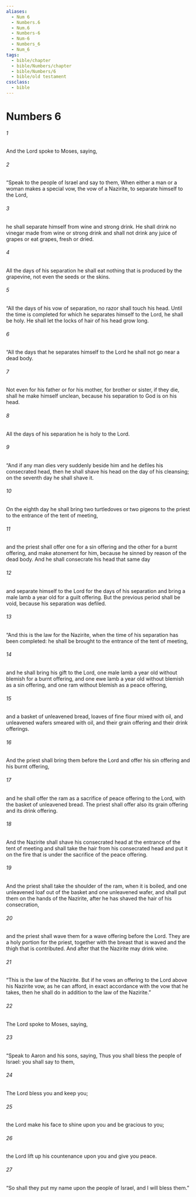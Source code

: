 ```yaml
---
aliases:
  - Num 6
  - Numbers.6
  - Num.6
  - Numbers-6
  - Num-6
  - Numbers_6
  - Num_6
tags:
  - bible/chapter
  - bible/Numbers/chapter
  - bible/Numbers/6
  - bible/old testament
cssclass:
  - bible
---
```


# Numbers 6

###### 1
And the Lord spoke to Moses, saying,
###### 2
“Speak to the people of Israel and say to them, When either a man or a woman makes a special vow, the vow of a Nazirite,  to separate himself to the Lord,
###### 3
he shall separate himself from wine and strong drink. He shall drink no vinegar made from wine or strong drink and shall not drink any juice of grapes or eat grapes, fresh or dried.
###### 4
All the days of his separation he shall eat nothing that is produced by the grapevine, not even the seeds or the skins.
###### 5
“All the days of his vow of separation, no razor shall touch his head. Until the time is completed for which he separates himself to the Lord, he shall be holy. He shall let the locks of hair of his head grow long.
###### 6
“All the days that he separates himself to the Lord  he shall not go near a dead body.
###### 7
Not even for his father or for his mother, for brother or sister, if they die, shall he make himself unclean, because his separation to God is on his head.
###### 8
All the days of his separation he is holy to the Lord.
###### 9
“And if any man dies very suddenly beside him and he defiles his consecrated head, then he shall shave his head on the day of his cleansing; on the seventh day he shall shave it.
###### 10
On the eighth day he shall bring two turtledoves or two pigeons to the priest to the entrance of the tent of meeting,
###### 11
and the priest shall offer one for a sin offering and the other for a burnt offering, and make atonement for him, because he sinned by reason of the dead body. And he shall consecrate his head that same day
###### 12
and separate himself to the Lord for the days of his separation and bring a male lamb a year old for a guilt offering. But the previous period shall be void, because his separation was defiled.
###### 13
“And this is the law for the Nazirite, when the time of his separation has been completed: he shall be brought to the entrance of the tent of meeting,
###### 14
and he shall bring his gift to the Lord, one male lamb a year old without blemish for a burnt offering, and one ewe lamb a year old without blemish as a sin offering, and one ram without blemish as a peace offering,
###### 15
and a basket of unleavened bread, loaves of fine flour mixed with oil, and unleavened wafers smeared with oil, and their grain offering and their drink offerings.
###### 16
And the priest shall bring them before the Lord and offer his sin offering and his burnt offering,
###### 17
and he shall offer the ram as a sacrifice of peace offering to the Lord, with the basket of unleavened bread. The priest shall offer also its grain offering and its drink offering.
###### 18
And the Nazirite shall shave his consecrated head at the entrance of the tent of meeting and shall take the hair from his consecrated head and put it on the fire that is under the sacrifice of the peace offering.
###### 19
And the priest shall take the shoulder of the ram, when it is boiled, and one unleavened loaf out of the basket and one unleavened wafer, and shall put them on the hands of the Nazirite, after he has shaved the hair of his consecration,
###### 20
and the priest shall wave them for a wave offering before the Lord. They are a holy portion for the priest, together with the breast that is waved and the thigh that is contributed. And after that the Nazirite may drink wine.
###### 21
“This is the law of the Nazirite. But if he vows an offering to the Lord above his Nazirite vow, as he can afford, in exact accordance with the vow that he takes, then he shall do in addition to the law of the Nazirite.”
###### 22
The Lord spoke to Moses, saying,
###### 23
“Speak to Aaron and his sons, saying, Thus you shall bless the people of Israel: you shall say to them,
###### 24
The Lord  bless you and keep you;
###### 25
the Lord  make his face to shine upon you and be gracious to you;
###### 26
the Lord  lift up his countenance upon you and give you peace.
###### 27
“So shall they put my name upon the people of Israel, and I will bless them.”


